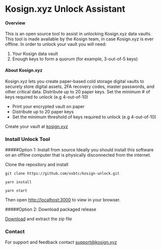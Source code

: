 # Kosign.xyz Unlock Assistant


#### Overview
This is an open source tool to assist in unlocking Kosign.xyz data vaults.
This tool is made available by the Kosign team, in case Kosign.xyz is ever offline.
In order to unlock your vault you will need:
1. Your Kosign data vault 
2. Enough keys to form a quorum (for example, 3-out-of-5 keys)


#### About Kosign.xyz
Kosign.xyz lets you create paper-based cold storage digital vaults to securely 
store digital assets, 2FA recovery codes, master passwords, and other critical data.
Distribute up to 20 paper keys. Set the minimum # of keys required to unlock (e.g 4-out-of-10) 
 
* Print your encrypted vault on paper 
* Distribute up to 20 paper keys 
* Set the minimum threshold of keys required to unlock (e.g 4-out-of-10) 

 
Create your vault at [kosign.xyz](https://kosign.xyz)


### Install Unlock Tool

#####Option 1: Install from source
Ideally you should install this software on an offline 
computer that is physically disconnected from the internet. 

Clone the repository and install

```git clone https://github.com/xxbtc/kosign-unlock.git```

```yarn install```

```yarn start```

Then open [http://localhost:3000](http://localhost:3000) to view in your browser.

#####Option 2: Download packaged release

[Download](https://github.com/xxbtc/kosign-unlock/releases/download/v1.1/kosign-unlock-v1.1.zip) 
 and extract the zip file 




### Contact
For support and feedback contact [support@kosign.xyz](mailto:support@kosign.xyz)
